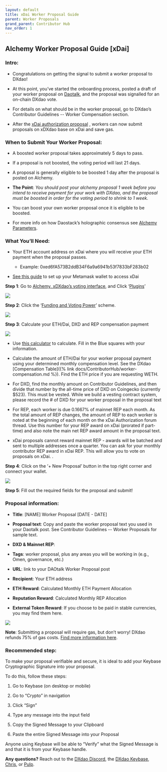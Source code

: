 ```yaml
---
layout: default
title: xDai Worker Proposal Guide
parent: Worker Proposals
grand_parent: Contributor Hub
nav_order: 1
---
```


## Alchemy Worker Proposal Guide [xDai]

  

### Intro:

-   Congratulations on getting the signal to submit a worker proposal to DXdao!
    
-   At this point, you’ve started the onboarding process, posted a draft of your worker proposal on <a href="https://daotalk.org" target="_blank">Daotalk</a>, and the proposal was signalled for an on-chain DXdao vote.
    
-   For details on what should be in the worker proposal, go to DXdao’s Contributor Guidelines -- Worker Compensation section.
    
-   After the <a href="https://alchemy.daostack.io/dao/0x519b70055af55a007110b4ff99b0ea33071c720a/proposal/0x2a4f24200eb1ef626e9aea29bad2494689f979c00c6fff17b5b0cd38712be426" target="_blank">xDai authorization proposal</a> , workers can now submit proposals on xDXdao base on xDai and save gas.
    
### When to Submit Your Worker Proposal:

-   A boosted worker proposal takes approximately 5 days to pass.
    
-   If a proposal is not boosted, the voting period will last 21 days.
    
-   A proposal is generally eligible to be boosted 1 day after the proposal is posted on Alchemy.
    
-   **The Point**:  *You should post your alchemy proposal 1 week before you intend to receive payment for your work with DXdao, and the proposal must be boosted in order for the voting period to shrink to 1 week.*
    
-   You can boost your own worker proposal once it is eligible to be boosted.
    
-   For more info on how Daostack’s holographic consensus see <a href="https://daostack.zendesk.com/hc/en-us/articles/360002000537-Genesis-Protocol-v0-2-Parameters-Explained" target="_blank">Alchemy Parameters</a>.
    

  

### What You’ll Need:

-   Your ETH account address on xDai where you will receive your ETH payment when the proposal passes.
    

	-   Example: 0xed6fA573B2ddB34F6a9a6941b53f7833bF283b02
    

-   <a href="https://www.xdaichain.com/for-users/wallets/metamask/metamask-setup" target="_blank">See this guide</a> to set up your Metamask wallet to access xDai
    

  

**Step 1**: Go to <a href="https://alchemy.daostack.io/dao/0xe716ec63c5673b3a4732d22909b38d779fa47c3f" target="_blank">Alchemy, xDXdao’s voting interface</a>, and Click ‘<a href="https://alchemy.daostack.io/dao/0xe716ec63c5673b3a4732d22909b38d779fa47c3f/schemes" target="_blank">Plugins</a>’

  
  

![](https://lh6.googleusercontent.com/3QiCZhU4ZsxlSMp0jXVrPbPoPzhWOJni4RjALjwO-Dp9WgB_W9c01Vb29VH_EZK4T5WIgEs-TuVq5Dm0hab7BbB8wXrhBpKcDOKNUBElMeY66UwSkDr4Dq8yL9gq8lp_lmKuMlVV)

**Step 2**: Click the ‘<a href="https://alchemy.daostack.io/dao/0xe716ec63c5673b3a4732d22909b38d779fa47c3f/scheme/0xd42eee8731e00be92c283377f38126269a004f3c12da32e9a87d72f197b0540c" target="_blank">Funding and Voting Power</a>’ scheme.

[![](https://lh3.googleusercontent.com/TYZo_8Tik0V2RQFpMUCbX0brzJsVLhuinSu796nJdi2jYLFvuv1g3WZFZhx8C71Szu3i4fu3mmsNN0jUuQZc1p7S41otSYaRzHrOsy30bqSocW5hg0xrQZ0yxqYW-m8gzzPqaUOi)](https://alchemy.daostack.io/dao/0x519b70055af55a007110b4ff99b0ea33071c720a/scheme/0x28d5c82734905e9708c4d1332ba6d4753ac04836a4fcf4c5451c2dc5d5d76237)

  

**Step 3**: Calculate your ETH/Dai, DXD and REP compensation payment

  

[![](https://lh3.googleusercontent.com/oHIEaPL8vNeFmzWeEYv0rnup97azxESOY3tPm1LHYkdzRbaWs17NflqwX6QiprZGRFUSbt0Q6i1qgFjsTrlJ9VsE4BECRNKxTWfiivV-AOS6BU5GvwotZLbfpANlgzlRx2lRkONd)](https://docs.google.com/spreadsheets/d/18K5jVn8HmwQZ9Ve48S90vQAYklIm0heKTTDGHfWXc5s/edit?usp=sharing)

-   Use <a href="" target="_blank">this calculator</a> to calculate. Fill in the Blue squares with your information.
    
-   Calculate the amount of ETH/Dai for your worker proposal payment using your determined monthly compensation level. See the DXdao [Compensation Table]({% link docs/ContributorHub/worker-compensation.md %}). Find the ETH price if you are requesting WETH.
    
-   For DXD, find the monthly amount on Contributor Guidelines, and then divide that number by the all-time price of DXD on Coingecko (currently $523). This must be vested. While we build a vesting contract system, please record the # of DXD for your worker proposal in the proposal text
    
-   For REP, each worker is due 0.1667% of mainnet REP each month. As the total amount of REP changes, the amount of REP to each worker is noted at the beginning of each month on the xDai Authorization forum thread. Use this number for your REP award on xDai (prorated if part-time) and also note the main net REP award amount in the proposal text.
    
-   xDai proposals cannot reward mainnet REP - awards will be batched and sent to multiple addresses once a quarter. You can ask for your monthly contributor REP award in xDai REP. This will allow you to vote on proposals on xDai. .
    

  

**Step 4**: Click on the ‘+ New Proposal’ button in the top right corner and connect your wallet.

  

![](https://lh3.googleusercontent.com/RnkZK-NKPjiRqLpm2Xd11_iP_ZwO78HqhOO4b195RrnjuPpQTfKpvGxe0ntAJhLxvgrbNS2JuJeH8A4piXkDTXbVDqIOxkgbdE1ScJc-DK361X5B2t_03DJkdp7EIwSdHIgmathS)

  

**Step 5**: Fill out the required fields for the proposal and submit!

  

### Proposal information:

-   **Title**: [NAME] Worker Proposal [DATE - DATE]
    
-   **Proposal text**: Copy and paste the worker proposal text you used in your Daotalk post. See Contributor Guidelines -- Worker Proposals for sample text.
    
-   **DXD & Mainnet REP**:
    
-   **Tags**: worker proposal, plus any areas you will be working in (e.g., Omen, governance, etc.)
    
-   **URL**: link to your DAOtalk Worker Proposal post
    
-   **Recipient**: Your ETH address
    
-   **ETH Reward**: Calculated Monthly ETH Payment Allocation
    
-   **Reputation Reward**: Calculated Monthly REP Allocation
    
-  **External Token Reward**: If you choose to be paid in stable currencies, you may find them here.
  

![](https://lh6.googleusercontent.com/NSJwa2BCStWetNI35H_4SFeqBd4_mvfAzo_7-4Sd_bShAsZHzvZnBetwn9oeWGQ25jIPoNfeIOnWUy8lKY24JVpN82OXsARhNrk9SXA4DcjeF3miOV2Hcr89gn0Z0p9pQ0QVpC0F)

  
  

**Note**: Submitting a proposal will require gas, but don’t worry! DXdao refunds 75% of gas costs. <a href="https://daotalk.org/t/dxdao-governance-refunds-round-2/2361" target="_blank">Find more information here</a>.

  

### Recommended step:  
  
To make your proposal verifiable and secure, it is ideal to add your Keybase Cryptographic Signature into your proposal.

To do this, follow these steps:

1.  Go to Keybase (on desktop or mobile)
    
2.  Go to “Crypto” in navigation
    
3.  Click “Sign”
    
4.  Type any message into the input field
    
5.  Copy the Signed Message to your Clipboard
    
6.  Paste the entire Signed Message into your Proposal
    
Anyone using Keybase will be able to “Verify” what the Signed Message is and that it is from your Keybase handle.

**Any questions?** Reach out to the <a href="https://discord.gg/4QXEJQkvHH" target="_blank">DXdao Discord</a>, the <a href="https://keybase.io/team/dx_dao" target="_blank">DXdao Keybase</a>, <a href="https://daotalk.org/u/Powers" target="_blank">Chris</a>, or <a href="https://daotalk.org/u/pulpmachina/summary" target="_blank">Pulp</a>.